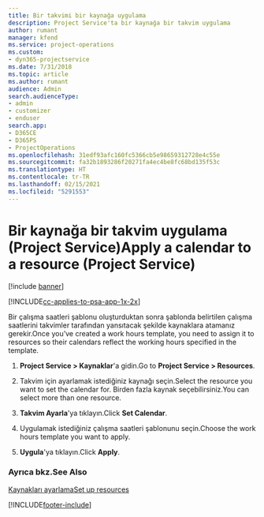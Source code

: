 ```yaml
---
title: Bir takvimi bir kaynağa uygulama
description: Project Service'ta bir kaynağa bir takvim uygulama
author: rumant
manager: kfend
ms.service: project-operations
ms.custom:
- dyn365-projectservice
ms.date: 7/31/2018
ms.topic: article
ms.author: rumant
audience: Admin
search.audienceType:
- admin
- customizer
- enduser
search.app:
- D365CE
- D365PS
- ProjectOperations
ms.openlocfilehash: 31edf93afc160fc5366cb5e98659312728e4c55e
ms.sourcegitcommit: fa32b1893286f20271fa4ec4be8fc68bd135f53c
ms.translationtype: HT
ms.contentlocale: tr-TR
ms.lasthandoff: 02/15/2021
ms.locfileid: "5291553"
---
```

# <a name="apply-a-calendar-to-a-resource-project-service"></a><span data-ttu-id="bc78f-103">Bir kaynağa bir takvim uygulama (Project Service)</span><span class="sxs-lookup"><span data-stu-id="bc78f-103">Apply a calendar to a resource (Project Service)</span></span>

[!include [banner](../includes/psa-now-project-operations.md)]

[!INCLUDE[cc-applies-to-psa-app-1x-2x](../includes/cc-applies-to-psa-app-1x-2x.md)]

<span data-ttu-id="bc78f-104">Bir çalışma saatleri şablonu oluşturduktan sonra şablonda belirtilen çalışma saatlerini takvimler tarafından yansıtacak şekilde kaynaklara atamanız gerekir.</span><span class="sxs-lookup"><span data-stu-id="bc78f-104">Once you’ve created a work hours template, you need to assign it to resources so their calendars reflect the working hours specified in the template.</span></span>  
  
1.  <span data-ttu-id="bc78f-105">**Project Service > Kaynaklar**'a gidin.</span><span class="sxs-lookup"><span data-stu-id="bc78f-105">Go to **Project Service > Resources**.</span></span>  
  
2.  <span data-ttu-id="bc78f-106">Takvim için ayarlamak istediğiniz kaynağı seçin.</span><span class="sxs-lookup"><span data-stu-id="bc78f-106">Select the resource you want to set the calendar for.</span></span> <span data-ttu-id="bc78f-107">Birden fazla kaynak seçebilirsiniz.</span><span class="sxs-lookup"><span data-stu-id="bc78f-107">You can select more than one resource.</span></span>  
  
3.  <span data-ttu-id="bc78f-108">**Takvim Ayarla**'ya tıklayın.</span><span class="sxs-lookup"><span data-stu-id="bc78f-108">Click **Set Calendar**.</span></span>  
  
4.  <span data-ttu-id="bc78f-109">Uygulamak istediğiniz çalışma saatleri şablonunu seçin.</span><span class="sxs-lookup"><span data-stu-id="bc78f-109">Choose the work hours template you want to apply.</span></span>  
  
5.  <span data-ttu-id="bc78f-110">**Uygula**'ya tıklayın.</span><span class="sxs-lookup"><span data-stu-id="bc78f-110">Click **Apply**.</span></span>  
  
### <a name="see-also"></a><span data-ttu-id="bc78f-111">Ayrıca bkz.</span><span class="sxs-lookup"><span data-stu-id="bc78f-111">See Also</span></span>  
 [<span data-ttu-id="bc78f-112">Kaynakları ayarlama</span><span class="sxs-lookup"><span data-stu-id="bc78f-112">Set up resources</span></span>](../psa/set-up-resources.md)


[!INCLUDE[footer-include](../includes/footer-banner.md)]